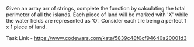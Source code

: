 Given an array arr of strings, complete the function by calculating the total perimeter of all the islands. Each piece of land will be marked with 'X' while the water fields are represented as 'O'. 
Consider each tile being a perfect 1 x 1 piece of land. 

Task Link - https://www.codewars.com/kata/5839c48f0cf94640a20001d3